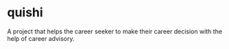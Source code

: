 # quishi
A project that helps the career seeker to make their career decision with the help of career advisory. 

